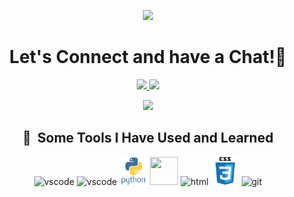 <p align="center">
  <img src="https://capsule-render.vercel.app/api?type=waving&color=gradient&text=Hii-There!&height=100&section=header"/>
</p>
<h1 align="center">
  Let's Connect and have a Chat!💬
</h1>
<p align="center">
<a href="https://www.linkedin.com/in/yogesh-patel-756856205/">
  <img height="50" src="https://user-images.githubusercontent.com/46517096/166973395-19676cd8-f8ec-4abf-83ff-da8243505b82.png"/>
</a>
<a href="https://www.instagram.com/yogesh._.patel_/">
  <img height="50" src="https://user-images.githubusercontent.com/46517096/166974368-9798f39f-1f46-499c-b14e-81f0a3f83a06.png"/>
</a>
</p>

<p align="center">
  <img src= "https://media.giphy.com/media/KExih5tI7WAAKc5F3Q/giphy.gif">
</p>

<h2 align="center"> 🚀 &nbsp;Some Tools I Have Used and Learned</h2>
<p align="center">
  
  <img src="https://cdn.jsdelivr.net/gh/devicons/devicon/icons/vscode/vscode-original.svg" alt="vscode" width="45" height="45"/>
  <img src="https://drive.google.com/drive/u/0/my-drive/java.svg" alt="vscode" width="45" height="45"/>
  <img src="https://raw.githubusercontent.com/devicons/devicon/master/icons/python/python-original-wordmark.svg" alt="python" width="45" height="45" />
  <img src="https://cdn.jsdelivr.net/gh/devicons/devicon/icons/cplusplus/cplusplus-original.svg" width="45" height="45"/>
  <img src="https://cdn.jsdelivr.net/gh/devicons/devicon/icons/html5/html5-original.svg" alt="html" width="45" height="45"/>
  <img src="https://raw.githubusercontent.com/devicons/devicon/master/icons/css3/css3-original-wordmark.svg" alt="css3" width="45" height="45" />
  <img src="https://cdn.jsdelivr.net/gh/devicons/devicon/icons/git/git-original.svg" alt="git" width="45" height="45"/>
  
</p>
